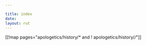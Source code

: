 ```yaml
---

title: index
date: 
layout: rut
---
```


[[!map pages="apologetics/history/* and ! apologetics/history/*/*"]]
